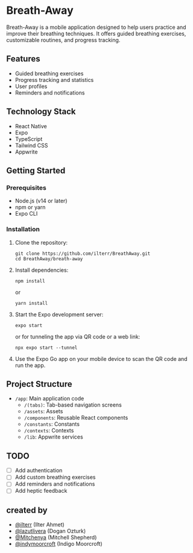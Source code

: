 # Breath-Away

Breath-Away is a mobile application designed to help users practice and improve their breathing techniques. It offers guided breathing exercises, customizable routines, and progress tracking.

## Features

- Guided breathing exercises
- Progress tracking and statistics
- User profiles
- Reminders and notifications

## Technology Stack

- React Native
- Expo
- TypeScript
- Tailwind CSS
- Appwrite

## Getting Started

### Prerequisites

- Node.js (v14 or later)
- npm or yarn
- Expo CLI

### Installation

1. Clone the repository:
   ```
   git clone https://github.com/ilterr/BreathAway.git
   cd BreathAway/breath-away
   ```

2. Install dependencies:
   ```
   npm install
   ```
   or
   ```
   yarn install
   ```

3. Start the Expo development server:
   ```
   expo start
   ```
   or for tunneling the app via QR code or a web link:
   ```
   npx expo start --tunnel

4. Use the Expo Go app on your mobile device to scan the QR code and run the app.

## Project Structure

- `/app`: Main application code
  - `/(tabs)`: Tab-based navigation screens
  - `/assets`: Assets
  - `/components`: Reusable React components
  - `/constants`: Constants
  - `/contexts`: Contexts
  - `/lib`: Appwrite services


## TODO

- [ ] Add authentication
- [ ] Add custom breathing exercises
- [ ] Add reminders and notifications
- [ ] Add heptic feedback

## created by

- [@ilterr](https://github.com/ilterr) (Ilter Ahmet)
- [@lazutlivera](https://github.com/lazutlivera) (Dogan Ozturk)
- [@Mitchenya](https://github.com/Mitchenya) (Mitchell Shepherd)
- [@indymoorcroft](https://github.com/indymoorcroft) (Indigo Moorcroft)
